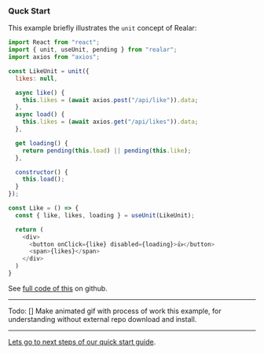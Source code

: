 ### Quck Start

This example briefly illustrates the `unit` concept of Realar:

```javascript
import React from "react";
import { unit, useUnit, pending } from "realar";
import axios from "axios";

const LikeUnit = unit({
  likes: null,

  async like() {
    this.likes = (await axios.post("/api/like")).data;
  },
  async load() {
    this.likes = (await axios.get("/api/likes")).data;
  },

  get loading() {
    return pending(this.load) || pending(this.like);
  },

  constructor() {
    this.load();
  }
});

const Like = () => {
  const { like, likes, loading } = useUnit(LikeUnit);

  return (
    <div>
      <button onClick={like} disabled={loading}>👍</button>
      <span>{likes}</span>
    </div>
  )
}
```

See [full code of this](https://github.com/realar-project/realar-quick-start-like-example-1) on github.

---
Todo:
[] Make animated gif with process of work this example, for understanding without external repo download and install.

---

[Lets go to next steps of our quick start guide](./quick-start-next.md).








